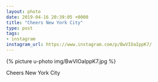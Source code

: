 ```yaml
---
layout: photo
date: 2019-04-16 20:39:05 +0000
title: "Cheers New York City"
type: post
tags:
- instagram
instagram_url: https://www.instagram.com/p/BwVIOaIppK7/
---
```


{% picture u-photo img/BwVIOaIppK7.jpg %}

Cheers New York City
